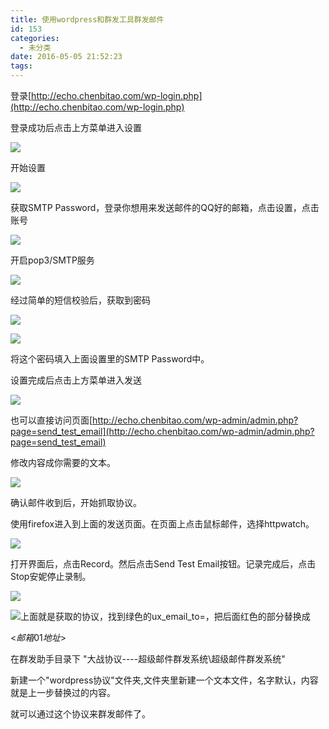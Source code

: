 ```yaml
---
title: 使用wordpress和群发工具群发邮件
id: 153
categories:
  - 未分类
date: 2016-05-05 21:52:23
tags:
---
```


登录[http://echo.chenbitao.com/wp-login.php](http://echo.chenbitao.com/wp-login.php)

登录成功后点击上方菜单进入设置

![](http://echo.chenbitao.com/wp-content/uploads/2016/05/050516_1352_wordpress1.png)

开始设置

![](http://echo.chenbitao.com/wp-content/uploads/2016/05/050516_1352_wordpress2.png)

获取SMTP Password，登录你想用来发送邮件的QQ好的邮箱，点击设置，点击账号

![](http://echo.chenbitao.com/wp-content/uploads/2016/05/050516_1352_wordpress3.png)

开启pop3/SMTP服务

![](http://echo.chenbitao.com/wp-content/uploads/2016/05/050516_1352_wordpress4.png)

经过简单的短信校验后，获取到密码

![](http://echo.chenbitao.com/wp-content/uploads/2016/05/050516_1352_wordpress5.png)

![](http://echo.chenbitao.com/wp-content/uploads/2016/05/050516_1352_wordpress6.png)

将这个密码填入上面设置里的SMTP Password中。

设置完成后点击上方菜单进入发送

![](http://echo.chenbitao.com/wp-content/uploads/2016/05/050516_1352_wordpress7.png)

也可以直接访问页面[http://echo.chenbitao.com/wp-admin/admin.php?page=send_test_email](http://echo.chenbitao.com/wp-admin/admin.php?page=send_test_email)

修改内容成你需要的文本。

![](http://echo.chenbitao.com/wp-content/uploads/2016/05/050516_1352_wordpress8.png)

确认邮件收到后，开始抓取协议。

使用firefox进入到上面的发送页面。在页面上点击鼠标邮件，选择httpwatch。

![](http://echo.chenbitao.com/wp-content/uploads/2016/05/050516_1352_wordpress9.png)

打开界面后，点击Record。然后点击Send Test Email按钮。记录完成后，点击Stop安妮停止录制。

![](http://echo.chenbitao.com/wp-content/uploads/2016/05/050516_1352_wordpress10.png)

![](http://echo.chenbitao.com/wp-content/uploads/2016/05/050516_1352_wordpress11.png)上面就是获取的协议，找到绿色的ux_email_to=，把后面红色的部分替换成

&lt;$邮箱01地址$&gt;

在群发助手目录下 "大战协议----超级邮件群发系统\超级邮件群发系统"

新建一个"wordpress协议"文件夹,文件夹里新建一个文本文件，名字默认，内容就是上一步替换过的内容。

就可以通过这个协议来群发邮件了。